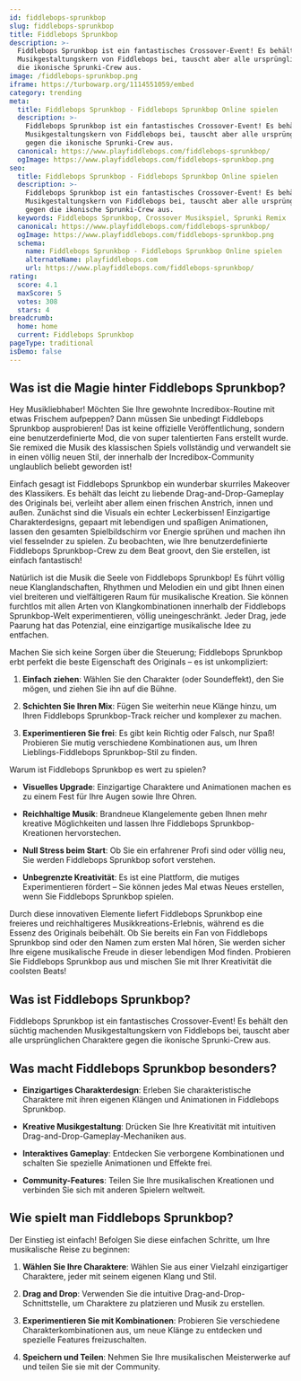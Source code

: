 ```yaml
---
id: fiddlebops-sprunkbop
slug: fiddlebops-sprunkbop
title: Fiddlebops Sprunkbop
description: >-
  Fiddlebops Sprunkbop ist ein fantastisches Crossover-Event! Es behält den süchtig machenden
  Musikgestaltungskern von Fiddlebops bei, tauscht aber alle ursprünglichen Charaktere gegen
  die ikonische Sprunki-Crew aus.
image: /fiddlebops-sprunkbop.png
iframe: https://turbowarp.org/1114551059/embed
category: trending
meta:
  title: Fiddlebops Sprunkbop - Fiddlebops Sprunkbop Online spielen
  description: >-
    Fiddlebops Sprunkbop ist ein fantastisches Crossover-Event! Es behält den süchtig machenden
    Musikgestaltungskern von Fiddlebops bei, tauscht aber alle ursprünglichen Charaktere
    gegen die ikonische Sprunki-Crew aus.
  canonical: https://www.playfiddlebops.com/fiddlebops-sprunkbop/
  ogImage: https://www.playfiddlebops.com/fiddlebops-sprunkbop.png
seo:
  title: Fiddlebops Sprunkbop - Fiddlebops Sprunkbop Online spielen
  description: >-
    Fiddlebops Sprunkbop ist ein fantastisches Crossover-Event! Es behält den süchtig machenden
    Musikgestaltungskern von Fiddlebops bei, tauscht aber alle ursprünglichen Charaktere
    gegen die ikonische Sprunki-Crew aus.
  keywords: Fiddlebops Sprunkbop, Crossover Musikspiel, Sprunki Remix
  canonical: https://www.playfiddlebops.com/fiddlebops-sprunkbop/
  ogImage: https://www.playfiddlebops.com/fiddlebops-sprunkbop.png
  schema:
    name: Fiddlebops Sprunkbop - Fiddlebops Sprunkbop Online spielen
    alternateName: playfiddlebops.com
    url: https://www.playfiddlebops.com/fiddlebops-sprunkbop/
rating:
  score: 4.1
  maxScore: 5
  votes: 308
  stars: 4
breadcrumb:
  home: home
  current: Fiddlebops Sprunkbop
pageType: traditional
isDemo: false
---
```


## Was ist die Magie hinter Fiddlebops Sprunkbop?

Hey Musikliebhaber! Möchten Sie Ihre gewohnte Incredibox-Routine mit etwas Frischem aufpeppen? Dann müssen Sie unbedingt Fiddlebops Sprunkbop ausprobieren! Das ist keine offizielle Veröffentlichung, sondern eine benutzerdefinierte Mod, die von super talentierten Fans erstellt wurde. Sie remixed die Musik des klassischen Spiels vollständig und verwandelt sie in einen völlig neuen Stil, der innerhalb der Incredibox-Community unglaublich beliebt geworden ist!

Einfach gesagt ist Fiddlebops Sprunkbop ein wunderbar skurriles Makeover des Klassikers. Es behält das leicht zu liebende Drag-and-Drop-Gameplay des Originals bei, verleiht aber allem einen frischen Anstrich, innen und außen. Zunächst sind die Visuals ein echter Leckerbissen! Einzigartige Charakterdesigns, gepaart mit lebendigen und spaßigen Animationen, lassen den gesamten Spielbildschirm vor Energie sprühen und machen ihn viel fesselnder zu spielen. Zu beobachten, wie Ihre benutzerdefinierte Fiddlebops Sprunkbop-Crew zu dem Beat groovt, den Sie erstellen, ist einfach fantastisch!

Natürlich ist die Musik die Seele von Fiddlebops Sprunkbop! Es führt völlig neue Klanglandschaften, Rhythmen und Melodien ein und gibt Ihnen einen viel breiteren und vielfältigeren Raum für musikalische Kreation. Sie können furchtlos mit allen Arten von Klangkombinationen innerhalb der Fiddlebops Sprunkbop-Welt experimentieren, völlig uneingeschränkt. Jeder Drag, jede Paarung hat das Potenzial, eine einzigartige musikalische Idee zu entfachen.

Machen Sie sich keine Sorgen über die Steuerung; Fiddlebops Sprunkbop erbt perfekt die beste Eigenschaft des Originals – es ist unkompliziert:

1. **Einfach ziehen**: Wählen Sie den Charakter (oder Soundeffekt), den Sie mögen, und ziehen Sie ihn auf die Bühne.

1. **Schichten Sie Ihren Mix**: Fügen Sie weiterhin neue Klänge hinzu, um Ihren Fiddlebops Sprunkbop-Track reicher und komplexer zu machen.

1. **Experimentieren Sie frei**: Es gibt kein Richtig oder Falsch, nur Spaß! Probieren Sie mutig verschiedene Kombinationen aus, um Ihren Lieblings-Fiddlebops Sprunkbop-Stil zu finden.

Warum ist Fiddlebops Sprunkbop es wert zu spielen?

- **Visuelles Upgrade**: Einzigartige Charaktere und Animationen machen es zu einem Fest für Ihre Augen sowie Ihre Ohren.

- **Reichhaltige Musik**: Brandneue Klangelemente geben Ihnen mehr kreative Möglichkeiten und lassen Ihre Fiddlebops Sprunkbop-Kreationen hervorstechen.

- **Null Stress beim Start**: Ob Sie ein erfahrener Profi sind oder völlig neu, Sie werden Fiddlebops Sprunkbop sofort verstehen.

- **Unbegrenzte Kreativität**: Es ist eine Plattform, die mutiges Experimentieren fördert – Sie können jedes Mal etwas Neues erstellen, wenn Sie Fiddlebops Sprunkbop spielen.

Durch diese innovativen Elemente liefert Fiddlebops Sprunkbop eine freieres und reichhaltigeres Musikkreations-Erlebnis, während es die Essenz des Originals beibehält. Ob Sie bereits ein Fan von Fiddlebops Sprunkbop sind oder den Namen zum ersten Mal hören, Sie werden sicher Ihre eigene musikalische Freude in dieser lebendigen Mod finden. Probieren Sie Fiddlebops Sprunkbop aus und mischen Sie mit Ihrer Kreativität die coolsten Beats!

## Was ist Fiddlebops Sprunkbop?

Fiddlebops Sprunkbop ist ein fantastisches Crossover-Event! Es behält den süchtig machenden Musikgestaltungskern von Fiddlebops bei, tauscht aber alle ursprünglichen Charaktere gegen die ikonische Sprunki-Crew aus.

## Was macht Fiddlebops Sprunkbop besonders?

- **Einzigartiges Charakterdesign**: Erleben Sie charakteristische Charaktere mit ihren eigenen Klängen und Animationen in Fiddlebops Sprunkbop.

- **Kreative Musikgestaltung**: Drücken Sie Ihre Kreativität mit intuitiven Drag-and-Drop-Gameplay-Mechaniken aus.

- **Interaktives Gameplay**: Entdecken Sie verborgene Kombinationen und schalten Sie spezielle Animationen und Effekte frei.

- **Community-Features**: Teilen Sie Ihre musikalischen Kreationen und verbinden Sie sich mit anderen Spielern weltweit.

## Wie spielt man Fiddlebops Sprunkbop?

Der Einstieg ist einfach! Befolgen Sie diese einfachen Schritte, um Ihre musikalische Reise zu beginnen:

1. **Wählen Sie Ihre Charaktere**: Wählen Sie aus einer Vielzahl einzigartiger Charaktere, jeder mit seinem eigenen Klang und Stil.

1. **Drag and Drop**: Verwenden Sie die intuitive Drag-and-Drop-Schnittstelle, um Charaktere zu platzieren und Musik zu erstellen.

1. **Experimentieren Sie mit Kombinationen**: Probieren Sie verschiedene Charakterkombinationen aus, um neue Klänge zu entdecken und spezielle Features freizuschalten.

1. **Speichern und Teilen**: Nehmen Sie Ihre musikalischen Meisterwerke auf und teilen Sie sie mit der Community.